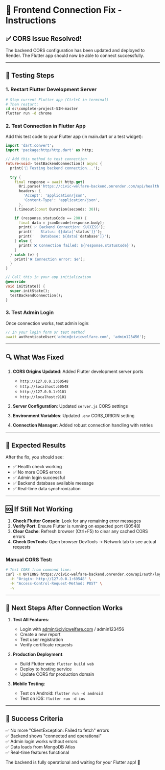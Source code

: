# 🔧 Frontend Connection Fix - Instructions

## ✅ CORS Issue Resolved!

The backend CORS configuration has been updated and deployed to Render. The Flutter app should now be able to connect successfully.

---

## 🧪 Testing Steps

### 1. **Restart Flutter Development Server**
```bash
# Stop current Flutter app (Ctrl+C in terminal)
# Then restart:
cd e:\complete-project-SIH-master
flutter run -d chrome
```

### 2. **Test Connection in Flutter App**

Add this test code to your Flutter app (in main.dart or a test widget):

```dart
import 'dart:convert';
import 'package:http/http.dart' as http;

// Add this method to test connection
Future<void> testBackendConnection() async {
  print('🧪 Testing backend connection...');
  
  try {
    final response = await http.get(
      Uri.parse('https://civic-welfare-backend.onrender.com/api/health'),
      headers: {
        'Accept': 'application/json',
        'Content-Type': 'application/json',
      },
    ).timeout(const Duration(seconds: 30));

    if (response.statusCode == 200) {
      final data = jsonDecode(response.body);
      print('✅ Backend Connection: SUCCESS');
      print('   Status: ${data['status']}');
      print('   Database: ${data['database']}');
    } else {
      print('❌ Connection failed: ${response.statusCode}');
    }
  } catch (e) {
    print('❌ Connection error: $e');
  }
}

// Call this in your app initialization
@override
void initState() {
  super.initState();
  testBackendConnection();
}
```

### 3. **Test Admin Login**

Once connection works, test admin login:

```dart
// In your login form or test method
await authenticateUser('admin@civicwelfare.com', 'admin123456');
```

---

## 🔍 What Was Fixed

1. **CORS Origins Updated**: Added Flutter development server ports
   - `http://127.0.0.1:60548`
   - `http://localhost:60548`
   - `http://127.0.0.1:9101`
   - `http://localhost:9101`

2. **Server Configuration**: Updated `server.js` CORS settings
3. **Environment Variables**: Updated `.env` CORS_ORIGIN setting
4. **Connection Manager**: Added robust connection handling with retries

---

## 🚀 Expected Results

After the fix, you should see:
- ✅ Health check working
- ✅ No more CORS errors
- ✅ Admin login successful
- ✅ Backend database available message
- ✅ Real-time data synchronization

---

## 🆘 If Still Not Working

1. **Check Flutter Console**: Look for any remaining error messages
2. **Verify Port**: Ensure Flutter is running on expected port (60548)
3. **Clear Cache**: Refresh browser (Ctrl+F5) to clear any cached CORS errors
4. **Check DevTools**: Open browser DevTools → Network tab to see actual requests

### Manual CORS Test:
```bash
# Test CORS from command line:
curl -X OPTIONS https://civic-welfare-backend.onrender.com/api/auth/login \
  -H "Origin: http://127.0.0.1:60548" \
  -H "Access-Control-Request-Method: POST" \
  -v
```

---

## 📱 Next Steps After Connection Works

1. **Test All Features**:
   - Login with admin@civicwelfare.com / admin123456
   - Create a new report
   - Test user registration
   - Verify certificate requests

2. **Production Deployment**:
   - Build Flutter web: `flutter build web`
   - Deploy to hosting service
   - Update CORS for production domain

3. **Mobile Testing**:
   - Test on Android: `flutter run -d android`
   - Test on iOS: `flutter run -d ios`

---

## 🎯 Success Criteria

✅ No more "ClientException: Failed to fetch" errors  
✅ Backend shows "connected and operational"  
✅ Admin login works without errors  
✅ Data loads from MongoDB Atlas  
✅ Real-time features functional  

The backend is fully operational and waiting for your Flutter app! 🚀